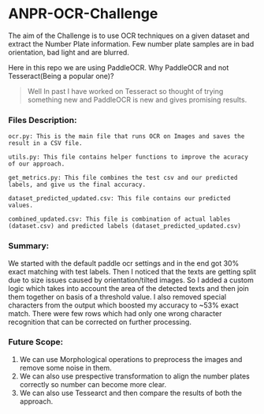 # ANPR-OCR-Challenge

The aim of the Challenge is to use OCR techniques on a given dataset and extract the Number Plate information. 
Few number plate samples are in bad orientation, bad light and are blurred.

Here in this repo we are using PaddleOCR.
Why PaddleOCR and not Tesseract(Being a popular one)?

> Well In past I have worked on Tesseract so thought of trying something new and PaddleOCR is new and gives promising results.

### Files Description:

    ocr.py: This is the main file that runs OCR on Images and saves the result in a CSV file.

    utils.py: This file contains helper functions to improve the acuracy of our approach.

    get_metrics.py: This file combines the test csv and our predicted labels, and give us the final accuracy.

    dataset_predicted_updated.csv: This file contains our predicted values.

    combined_updated.csv: This file is combination of actual lables (dataset.csv) and predicted labels (dataset_predicted_updated.csv)

### Summary:

We started with the default paddle ocr settings and in the end got 30% exact matching with test labels. Then I noticed that the texts are getting split due to size issues caused by orientation/tilted images. So I added a custom logic which takes into account the area of the detected texts and then join them together on basis of a threshold value. I also removed special characters from the output which boosted my accuracy to ~53% exact match. There were few rows which had only one wrong character recognition that can be corrected on further processing. <br>

### Future Scope:
1. We can use Morphological operations to preprocess the images and remove some noise in them.
2. We can also use prespective transformation to align the number plates correctly so number can become more clear.
3. We can also use Tessearct and then compare the results of both the approach.